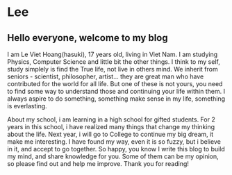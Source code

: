 # Lee
## Hello everyone, welcome to my blog
I am Le Viet Hoang(hasuki), 17 years old, living in Viet Nam. I am studying Physics, Computer Science and little bit the other things. I think to my self, study simplely is find the True life, not live in others mind. We inherit from seniors - scientist, philosopher, artist... they are great man who have contributed for the world for all life. But one of these is not yours, you need to find some way to understand those and continuing your life within them. I always aspire to do something, something make sense in my life, something is everlasting. 

About my school, i am learning in a high school for gifted students. For 2 years in this school, i have realized many things that change my thinking about the life. Next year, i will go to College to continue my big dream, it make me interesting. I have found my way, even it is so fuzzy, but i believe in it, and accept to go together. 
So happy, you know
I write this blog to build my mind, and share knowledge for you. Some of them can be my opinion, so please find out and help me improve. 
Thank you for reading! 
 
